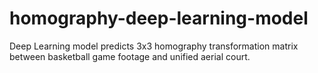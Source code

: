 # homography-deep-learning-model
Deep Learning model predicts 3x3 homography transformation matrix between basketball game footage and unified aerial court.
